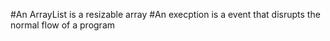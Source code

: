 #An ArrayList is a resizable array
#An execption is a event that disrupts the normal flow of a program